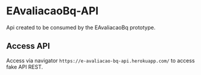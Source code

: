 # EAvaliacaoBq-API

Api created to be consumed by the EAvaliacaoBq prototype.

## Access API

Access via navigator `https://e-avaliacao-bq-api.herokuapp.com/` to access fake API REST.


